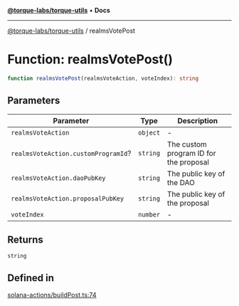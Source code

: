 [**@torque-labs/torque-utils**](../README.md) • **Docs**

***

[@torque-labs/torque-utils](../README.md) / realmsVotePost

# Function: realmsVotePost()

```ts
function realmsVotePost(realmsVoteAction, voteIndex): string
```

## Parameters

| Parameter | Type | Description |
| ------ | ------ | ------ |
| `realmsVoteAction` | `object` | - |
| `realmsVoteAction.customProgramId`? | `string` | The custom program ID for the proposal |
| `realmsVoteAction.daoPubKey` | `string` | The public key of the DAO |
| `realmsVoteAction.proposalPubKey` | `string` | The public key of the proposal |
| `voteIndex` | `number` | - |

## Returns

`string`

## Defined in

[solana-actions/buildPost.ts:74](https://github.com/torque-labs/torque-utils/blob/fcba00c7b8994c0932484e8f489988b91291c603/solana-actions/buildPost.ts#L74)
